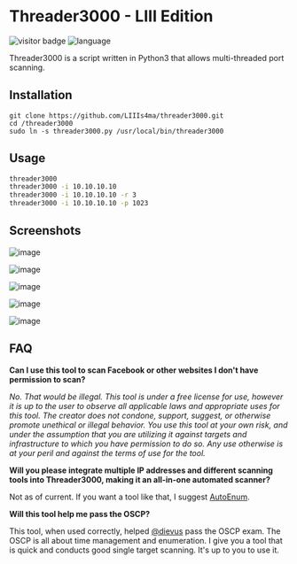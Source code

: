 # Threader3000 - LIII Edition

![visitor badge](https://visitor-badge.glitch.me/badge?page_id=LIIIs4ma.threader3000) ![language](https://img.shields.io/badge/language-python3-3572A5)

Threader3000 is a script written in Python3 that allows multi-threaded port scanning. 


## Installation

```
git clone https://github.com/LIIIs4ma/threader3000.git
cd /threader3000
sudo ln -s threader3000.py /usr/local/bin/threader3000
```

## Usage

```bash
threader3000
threader3000 -i 10.10.10.10
threader3000 -i 10.10.10.10 -r 3
threader3000 -i 10.10.10.10 -p 1023
```

## Screenshots

![image](https://user-images.githubusercontent.com/12685802/149635525-177d34c9-d946-406f-9dba-a48cbde8cffb.png)

![image](https://user-images.githubusercontent.com/12685802/149635615-cb135551-7488-49ed-9cf8-8c3a11815b79.png)

![image](https://user-images.githubusercontent.com/12685802/149635624-e6b20e7a-9198-452b-8aa3-add95665607f.png)

![image](https://user-images.githubusercontent.com/12685802/149635651-0269deb8-ca06-4a18-ac83-b2f9a8e28e46.png)

![image](https://user-images.githubusercontent.com/12685802/149635989-01b85ac5-183f-4443-9f80-6a05e2c23c40.png)


## FAQ

**Can I use this tool to scan Facebook or other websites I don't have permission to scan?**

*No. That would be illegal.  This tool is under a free license for use, however it is up to the user to observe all applicable laws and appropriate uses for this tool.  The creator does not condone, support, suggest, or otherwise promote unethical or illegal behavior.  You use this tool at your own risk, and under the assumption that you are utilizing it against targets and infrastructure to which you have permission to do so.  Any use otherwise is at your peril and against the terms of use for the tool.*

**Will you please integrate multiple IP addresses and different scanning tools into Threader3000, making it an all-in-one automated scanner?**

Not as of current.  If you want a tool like that, I suggest [AutoEnum](https://github.com/Gr1mmie/autoenum).

**Will this tool help me pass the OSCP?**

This tool, when used correctly, helped [@dievus](https://github.com/dievus) pass the OSCP exam. The OSCP is all about time management and enumeration. I give you a tool that is quick and conducts good single target scanning.  It's up to you to use it.
